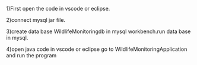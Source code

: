1)First open the code in vscode or eclipse.

2)connect mysql jar file.

3)create data base WildlifeMonitoringdb in mysql workbench.run data base in mysql.

4)open java code in vscode or eclipse go to WildlifeMonitoringApplication and run the program
